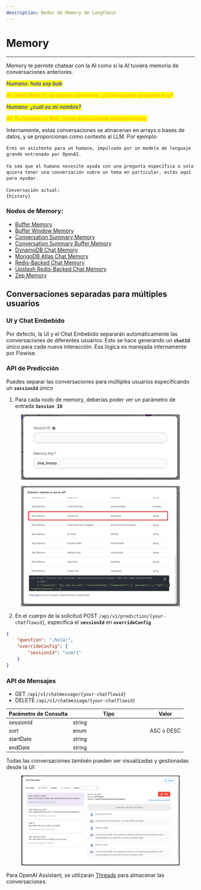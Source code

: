 ```yaml
---
description: Nodos de Memory de LangChain
---
```


# Memory

***

Memory te permite chatear con la AI como si la AI tuviera memoria de conversaciones anteriores.

_<mark style="color:blue;">Humano: hola soy bob</mark>_

_<mark style="color:orange;">AI: ¡Hola Bob! Es un placer conocerte. ¿Cómo puedo ayudarte hoy?</mark>_

_<mark style="color:blue;">Humano: ¿cuál es mi nombre?</mark>_

_<mark style="color:orange;">AI: Tu nombre es Bob, como mencionaste anteriormente.</mark>_

Internamente, estas conversaciones se almacenan en arrays o bases de datos, y se proporcionan como contexto al LLM. Por ejemplo:

```
Eres un asistente para un humano, impulsado por un modelo de lenguaje grande entrenado por OpenAI.

Ya sea que el humano necesite ayuda con una pregunta específica o solo quiera tener una conversación sobre un tema en particular, estás aquí para ayudar.

Conversación actual:
{history}
```

### Nodos de Memory:

* [Buffer Memory](buffer-memory.md)
* [Buffer Window Memory](buffer-window-memory.md)
* [Conversation Summary Memory](conversation-summary-memory.md)
* [Conversation Summary Buffer Memory](conversation-summary-buffer-memory.md)
* [DynamoDB Chat Memory](dynamodb-chat-memory.md)
* [MongoDB Atlas Chat Memory](mongodb-atlas-chat-memory.md)
* [Redis-Backed Chat Memory](redis-backed-chat-memory.md)
* [Upstash Redis-Backed Chat Memory](upstash-redis-backed-chat-memory.md)
* [Zep Memory](zep-memory.md)

## Conversaciones separadas para múltiples usuarios

### UI y Chat Embebido

Por defecto, la UI y el Chat Embebido separarán automáticamente las conversaciones de diferentes usuarios. Esto se hace generando un **`chatId`** único para cada nueva interacción. Esa lógica es manejada internamente por Flowise.

### API de Predicción

Puedes separar las conversaciones para múltiples usuarios especificando un **`sessionId`** único

1. Para cada nodo de memory, deberías poder ver un parámetro de entrada **`Session ID`**

<figure><img src="../../../../.gitbook/assets/image (76).png" alt="" width="563"><figcaption></figcaption></figure>

<figure><img src="../../../../.gitbook/assets/Untitled (1) (1) (1) (1) (1) (1).png" alt="" width="563"><figcaption></figcaption></figure>

2. En el cuerpo de la solicitud POST `/api/v1/prediction/{your-chatflowid}`, especifica el **`sessionId`** en **`overrideConfig`**

```json
{
    "question": "¡hola!",
    "overrideConfig": {
        "sessionId": "user1"
    }
}
```

### API de Mensajes

* GET `/api/v1/chatmessage/{your-chatflowid}`
* DELETE `/api/v1/chatmessage/{your-chatflowid}`

<table><thead><tr><th>Parámetro de Consulta</th><th width="192">Tipo</th><th>Valor</th></tr></thead><tbody><tr><td>sessionId</td><td>string</td><td></td></tr><tr><td>sort</td><td>enum</td><td>ASC o DESC</td></tr><tr><td>startDate</td><td>string</td><td></td></tr><tr><td>endDate</td><td>string</td><td></td></tr></tbody></table>

Todas las conversaciones también pueden ser visualizadas y gestionadas desde la UI:

<figure><img src="../../../../.gitbook/assets/image (78).png" alt=""><figcaption></figcaption></figure>

Para OpenAI Assistant, se utilizarán [Threads](../agents/openai-assistant/threads.md) para almacenar las conversaciones.
